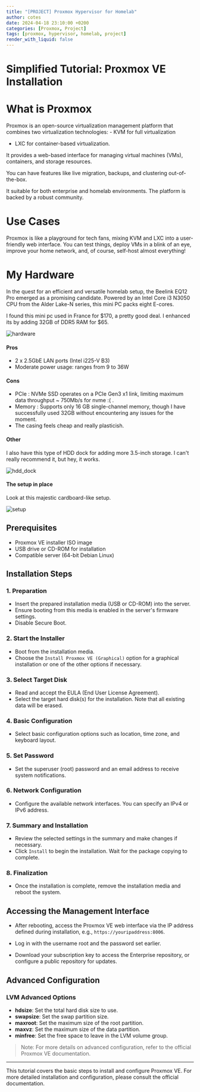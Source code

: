 ```yaml
---
title: "[PROJECT] Proxmox Hypervisor for Homelab"
author: cotes
date: 2024-04-18 23:10:00 +0200
categories: [Proxmox, Project]
tags: [proxmox, hypervisor, homelab, project]
render_with_liquid: false
---
```

# Simplified Tutorial: Proxmox VE Installation


# What is Proxmox

Proxmox is an open-source virtualization management platform that combines two virtualization technologies: - KVM for full virtualization 
- LXC for container-based virtualization. 

It provides a web-based interface for managing virtual machines (VMs), containers, and storage resources.

You can have features like live migration, backups, and clustering out-of-the-box. 

It suitable for both enterprise and homelab environments. The platform is backed by a robust community.

# Use Cases


Proxmox is like a playground for tech fans, mixing KVM and LXC into a user-friendly web interface. You can test things, deploy VMs in a blink of an eye, improve your home network, and, of course, self-host almost everything!


# My Hardware 

In the quest for an efficient and versatile homelab setup, the Beelink EQ12 Pro emerged as a promising candidate. Powered by an Intel Core i3 N3050 CPU from the Alder Lake-N series, this mini PC packs eight E-cores.

I found this mini pc used in France for $170, a pretty good deal. I  enhanced its by adding 32GB of DDR5 RAM for $65.


![hardware](assets/img/eq_12_pro.jpg)

#### Pros
- 2 x  2.5GbE LAN ports (Intel i225-V B3)
- Moderate power usage: ranges from 9 to 36W

#### Cons
- PCIe : NVMe SSD operates on a PCIe Gen3 x1 link, limiting maximum data throughput ~ 750Mb/s for nvme :( .
- Memory  : Supports only 16 GB single-channel memory, though I have successfully used 32GB without encountering any issues for the moment.
- The casing feels cheap and really plasticish.


#### Other

I also have this type of HDD dock for adding more 3.5-inch storage. I can't really recommend it, but hey, it works.

![hdd_dock](assets/img/hdd_dock.png)


#### The setup in place

Look at this majestic cardboard-like setup.

![setup](assets/img/setup.png)




## Prerequisites

- Proxmox VE installer ISO image
- USB drive or CD-ROM for installation
- Compatible server (64-bit Debian Linux)

## Installation Steps

### 1. Preparation

- Insert the prepared installation media (USB or CD-ROM) into the server.
- Ensure booting from this media is enabled in the server's firmware settings.
- Disable Secure Boot.

### 2. Start the Installer

- Boot from the installation media.
- Choose the `Install Proxmox VE (Graphical)` option for a graphical installation or one of the other options if necessary.

### 3. Select Target Disk

- Read and accept the EULA (End User License Agreement).
- Select the target hard disk(s) for the installation. Note that all existing data will be erased.

### 4. Basic Configuration

- Select basic configuration options such as location, time zone, and keyboard layout.

### 5. Set Password

- Set the superuser (root) password and an email address to receive system notifications.

### 6. Network Configuration

- Configure the available network interfaces. You can specify an IPv4 or IPv6 address.

### 7. Summary and Installation

- Review the selected settings in the summary and make changes if necessary.
- Click `Install` to begin the installation. Wait for the package copying to complete.

### 8. Finalization

- Once the installation is complete, remove the installation media and reboot the system.

## Accessing the Management Interface

- After rebooting, access the Proxmox VE web interface via the IP address defined during installation, e.g., `https://youripaddress:8006`.
- Log in with the username root and the password set earlier.

- Download your subscription key to access the Enterprise repository, or configure a public repository for updates.

## Advanced Configuration

### LVM Advanced Options

- **hdsize**: Set the total hard disk size to use.
- **swapsize**: Set the swap partition size.
- **maxroot**: Set the maximum size of the root partition.
- **maxvz**: Set the maximum size of the data partition.
- **minfree**: Set the free space to leave in the LVM volume group.

> Note: For more details on advanced configuration, refer to the official Proxmox VE documentation.

---

This tutorial covers the basic steps to install and configure Proxmox VE. For more detailed installation and configuration, please consult the official documentation.
